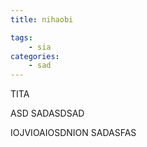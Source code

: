 ```yaml
---
title: nihaobi

tags:
    - sia
categories:
    - sad
---
```

TITA

ASD
SADASDSAD

IOJVIOAIOSDNION
SADASFAS